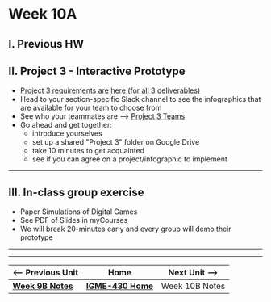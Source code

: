 # Week 10A

## I. Previous HW

## II. Project 3 - Interactive Prototype
- [Project 3 requirements are here (for all 3 deliverables)](../documents/p3-interactive-prototype.md)
- Head to your section-specific Slack channel to see the infographics that are available for your team to choose from
- See who your teammates are --> [Project 3 Teams](../documents/p3-teams.md)
- Go ahead and get together:
  - introduce yourselves
  - set up a shared "Project 3" folder on Google Drive
  - take 10 minutes to get acquainted
  - see if you can agree on a project/infographic to implement

---

## III. In-class group exercise

- Paper Simulations of Digital Games
- See PDF of Slides in myCourses
- We will break 20-minutes early and every group will demo their prototype

---
---

| <-- Previous Unit | Home | Next Unit -->
| --- | --- | --- 
|  [**Week 9B Notes**](9B.md)  |  [**IGME-430 Home**](../) | Week 10B Notes
